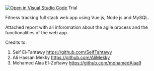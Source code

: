 [![Open in Visual Studio Code](https://classroom.github.com/assets/open-in-vscode-718a45dd9cf7e7f842a935f5ebbe5719a5e09af4491e668f4dbf3b35d5cca122.svg)](https://classroom.github.com/online_ide?assignment_repo_id=11086963&assignment_repo_type=AssignmentRepo)
Trial

Fitness tracking full stack web app using Vue js, Node js and MySQL.

Attached report with all inforomation about the agile process and the functionalities of the web app.

Credits to: 
1. Seif El-Tahtawy https://github.com/SeifTahtawy
2. Ali Hassan Mekky https://github.com/AliMekky
3. Mohamed Alaa El-Zeftawy https://github.com/mohamedAlaa9

